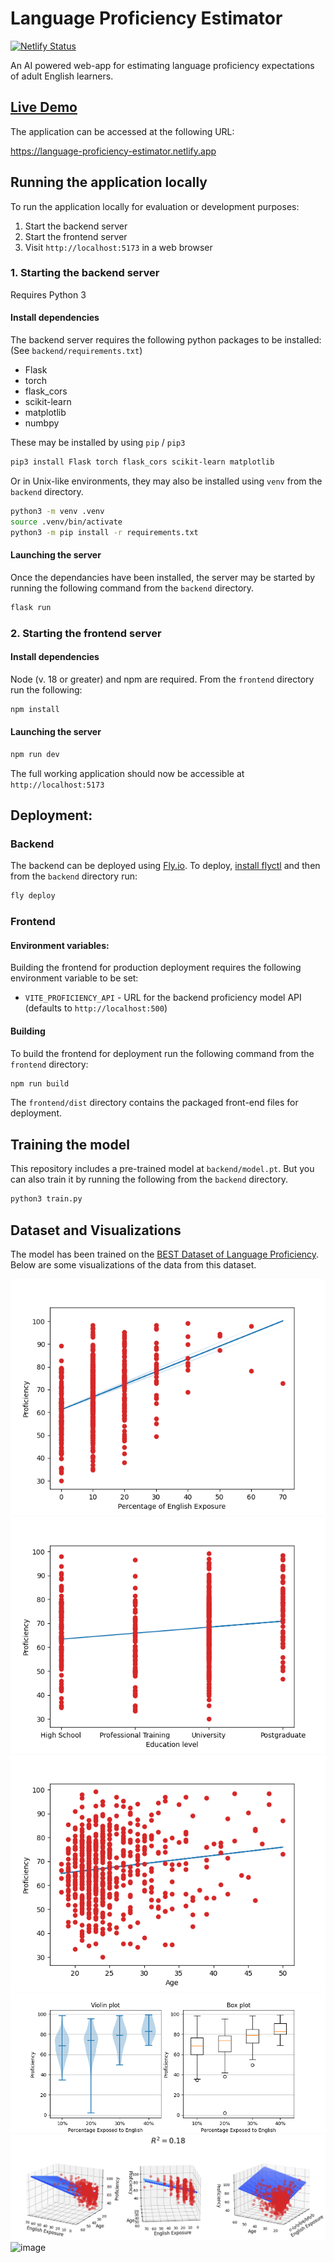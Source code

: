 # Language Proficiency Estimator

[![Netlify Status](https://api.netlify.com/api/v1/badges/c732c337-e2c4-466c-acce-34f7285331f5/deploy-status)](https://app.netlify.com/sites/language-proficiency-estimator/deploys)

An AI powered web-app for estimating language proficiency expectations of adult English learners. 

## [Live Demo](https://language-proficiency-estimator.netlify.app)

The application can be accessed at the following URL:

https://language-proficiency-estimator.netlify.app

## Running the application locally

To run the application locally for evaluation or development purposes:

1. Start the backend server
2. Start the frontend server
3. Visit `http://localhost:5173` in a web browser

### 1. Starting the backend server

Requires Python 3

#### Install dependencies

The backend server requires the following python packages to be installed: (See `backend/requirements.txt`)

- Flask
- torch
- flask_cors
- scikit-learn
- matplotlib
- numbpy
  
These may be installed by using `pip` / `pip3`

```bash
pip3 install Flask torch flask_cors scikit-learn matplotlib
```

Or in Unix-like environments, they may also be installed using `venv` from the `backend` directory.

```bash
python3 -m venv .venv
source .venv/bin/activate
python3 -m pip install -r requirements.txt
```

#### Launching the server

Once the dependancies have been installed, the server may be started by running the following command from the `backend` directory.

```bash
flask run
```

### 2. Starting the frontend server

#### Install dependencies

Node (v. 18 or greater) and npm are required. From the `frontend` directory run the following:

```bash
npm install
```

#### Launching the server

```bash
npm run dev
```

The full working application should now be accessible at `http://localhost:5173`

## Deployment:

### Backend

The backend can be deployed using [Fly.io](https://fly.io/). To deploy, [install flyctl](https://fly.io/docs/flyctl/) and then from the `backend` directory run:

```bash
fly deploy
```

### Frontend

#### Environment variables:

Building the frontend for production deployment requires the following environment variable to be set:

- `VITE_PROFICIENCY_API` - URL for the backend proficiency model API (defaults to `http://localhost:500`)
  
#### Building

To build the frontend for deployment run the following command from the `frontend` directory:

```bash
npm run build
```

The `frontend/dist` directory contains the packaged front-end files for deployment.


## Training the model

This repository includes a pre-trained model at `backend/model.pt`. But you can also train it by running the following from the `backend` directory.

```bash
python3 train.py
```

## Dataset and Visualizations

The model has been trained on the [BEST Dataset of Language Proficiency](https://www.frontiersin.org/journals/psychology/articles/10.3389/fpsyg.2017.00522/full). Below are some visualizations of the data from this dataset.

![image](./frontend/public/fig-1.png)
![image](./frontend/public/fig-2.png)
![image](./frontend/public/fig-3.png)
![image](./frontend/public/fig-4.png)
![image](./frontend/public/fig-5.png)
![image](./frontend/public/fig-5.gif)

